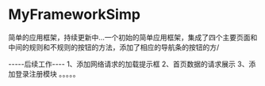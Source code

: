 # MyFrameworkSimp
简单的应用框架，持续更新中...一个初始的简单应用框架，集成了四个主要页面和中间的规则和不规则的按钮的方法，添加了相应的导航条的按钮的方/ 

-----后续工作----
1、添加网络请求的加载提示框
2、首页数据的请求展示
3、添加登录注册模块
。。。。。


  
